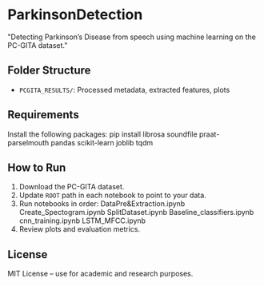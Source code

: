 # ParkinsonDetection
"Detecting Parkinson’s Disease from speech using machine learning on the PC-GITA dataset."

## Folder Structure

- `PCGITA_RESULTS/`: Processed metadata, extracted features, plots

## Requirements

Install the following packages: 
pip install librosa soundfile praat-parselmouth pandas scikit-learn joblib tqdm

## How to Run

1. Download the PC-GITA dataset.
2. Update `ROOT` path in each notebook to point to your data.
3. Run notebooks in order:
         DataPre&Extraction.ipynb
         Create_Spectogram.ipynb
         SplitDataset.ipynb
         Baseline_classifiers.ipynb
         cnn_training.ipynb
         LSTM_MFCC.ipynb
5. Review plots and evaluation metrics.

## License

MIT License – use for academic and research purposes.
